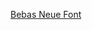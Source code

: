 


[Bebas Neue Font](https://fonts.google.com/specimen/Bebas+Neue?preview.text=AT%20Engineering%20Solutions&preview.text_type=custom#license)